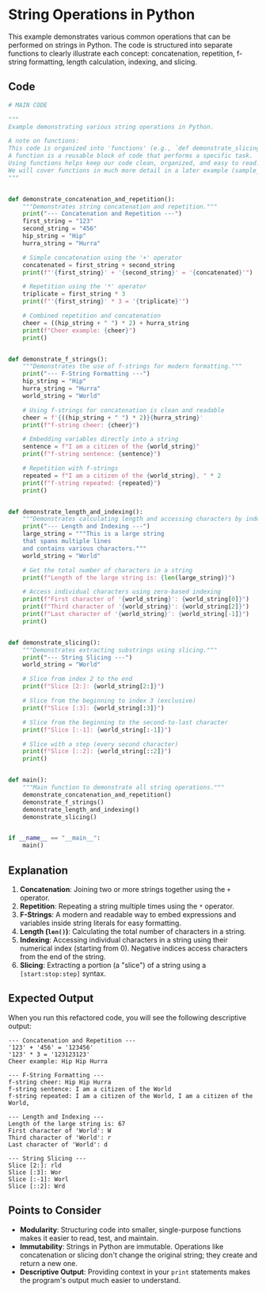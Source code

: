 # String Operations in Python

This example demonstrates various common operations that can be performed on strings in Python. The code is structured into separate functions to clearly illustrate each concept: concatenation, repetition, f-string formatting, length calculation, indexing, and slicing.

## Code

```python
# MAIN CODE

"""
Example demonstrating various string operations in Python.

A note on functions:
This code is organized into 'functions' (e.g., `def demonstrate_slicing():`).
A function is a reusable block of code that performs a specific task.
Using functions helps keep our code clean, organized, and easy to read.
We will cover functions in much more detail in a later example (sample_15_functions.py).
"""


def demonstrate_concatenation_and_repetition():
    """Demonstrates string concatenation and repetition."""
    print("--- Concatenation and Repetition ---")
    first_string = "123"
    second_string = "456"
    hip_string = "Hip"
    hurra_string = "Hurra"

    # Simple concatenation using the '+' operator
    concatenated = first_string + second_string
    print(f"'{first_string}' + '{second_string}' = '{concatenated}'")

    # Repetition using the '*' operator
    triplicate = first_string * 3
    print(f"'{first_string}' * 3 = '{triplicate}'")

    # Combined repetition and concatenation
    cheer = ((hip_string + " ") * 2) + hurra_string
    print(f"Cheer example: {cheer}")
    print()


def demonstrate_f_strings():
    """Demonstrates the use of f-strings for modern formatting."""
    print("--- F-String Formatting ---")
    hip_string = "Hip"
    hurra_string = "Hurra"
    world_string = "World"

    # Using f-strings for concatenation is clean and readable
    cheer = f'{((hip_string + " ") * 2)}{hurra_string}'
    print(f"f-string cheer: {cheer}")

    # Embedding variables directly into a string
    sentence = f"I am a citizen of the {world_string}"
    print(f"f-string sentence: {sentence}")

    # Repetition with f-strings
    repeated = f"I am a citizen of the {world_string}, " * 2
    print(f"f-string repeated: {repeated}")
    print()


def demonstrate_length_and_indexing():
    """Demonstrates calculating length and accessing characters by index."""
    print("--- Length and Indexing ---")
    large_string = """This is a large string
    that spans multiple lines
    and contains various characters."""
    world_string = "World"

    # Get the total number of characters in a string
    print(f"Length of the large string is: {len(large_string)}")

    # Access individual characters using zero-based indexing
    print(f"First character of '{world_string}': {world_string[0]}")
    print(f"Third character of '{world_string}': {world_string[2]}")
    print(f"Last character of '{world_string}': {world_string[-1]}")
    print()


def demonstrate_slicing():
    """Demonstrates extracting substrings using slicing."""
    print("--- String Slicing ---")
    world_string = "World"

    # Slice from index 2 to the end
    print(f"Slice [2:]: {world_string[2:]}")

    # Slice from the beginning to index 3 (exclusive)
    print(f"Slice [:3]: {world_string[:3]}")

    # Slice from the beginning to the second-to-last character
    print(f"Slice [:-1]: {world_string[:-1]}")

    # Slice with a step (every second character)
    print(f"Slice [::2]: {world_string[::2]}")
    print()


def main():
    """Main function to demonstrate all string operations."""
    demonstrate_concatenation_and_repetition()
    demonstrate_f_strings()
    demonstrate_length_and_indexing()
    demonstrate_slicing()


if __name__ == "__main__":
    main()
```

## Explanation

1.  **Concatenation**: Joining two or more strings together using the `+` operator.
2.  **Repetition**: Repeating a string multiple times using the `*` operator.
3.  **F-Strings**: A modern and readable way to embed expressions and variables inside string literals for easy formatting.
4.  **Length (`len()`)**: Calculating the total number of characters in a string.
5.  **Indexing**: Accessing individual characters in a string using their numerical index (starting from 0). Negative indices access characters from the end of the string.
6.  **Slicing**: Extracting a portion (a "slice") of a string using a `[start:stop:step]` syntax.

## Expected Output

When you run this refactored code, you will see the following descriptive output:

```
--- Concatenation and Repetition ---
'123' + '456' = '123456'
'123' * 3 = '123123123'
Cheer example: Hip Hip Hurra

--- F-String Formatting ---
f-string cheer: Hip Hip Hurra
f-string sentence: I am a citizen of the World
f-string repeated: I am a citizen of the World, I am a citizen of the World,

--- Length and Indexing ---
Length of the large string is: 67
First character of 'World': W
Third character of 'World': r
Last character of 'World': d

--- String Slicing ---
Slice [2:]: rld
Slice [:3]: Wor
Slice [:-1]: Worl
Slice [::2]: Wrd

```

## Points to Consider

- **Modularity**: Structuring code into smaller, single-purpose functions makes it easier to read, test, and maintain.
- **Immutability**: Strings in Python are immutable. Operations like concatenation or slicing don't change the original string; they create and return a new one.
- **Descriptive Output**: Providing context in your `print` statements makes the program's output much easier to understand.
